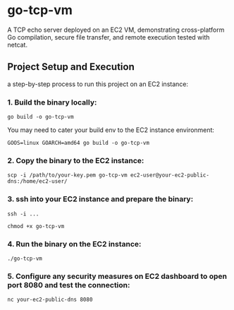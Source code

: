 # go-tcp-vm

A TCP echo server deployed on an EC2 VM, demonstrating cross-platform Go compilation, secure file transfer, and remote execution tested with netcat.

## Project Setup and Execution

a step-by-step process to run this project on an EC2 instance:

### 1. Build the binary locally:

```
go build -o go-tcp-vm
```
You may need to cater your build env to the EC2 instance environment: 
```
GOOS=linux GOARCH=amd64 go build -o go-tcp-vm
```

### 2. Copy the binary to the EC2 instance:

```
scp -i /path/to/your-key.pem go-tcp-vm ec2-user@your-ec2-public-dns:/home/ec2-user/
```

### 3. ssh into your EC2 instance and prepare the binary:

```
ssh -i ...
```
```
chmod +x go-tcp-vm
```

### 4. Run the binary on the EC2 instance:

```
./go-tcp-vm
```

### 5. Configure any security measures on EC2 dashboard to open port 8080 and test the connection:

```
nc your-ec2-public-dns 8080
```
